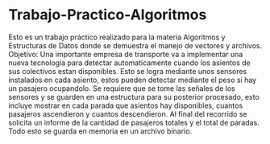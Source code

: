 # Trabajo-Practico-Algoritmos
Esto es un trabajo práctico realizado para la materia Algoritmos y Estructuras de Datos donde se demuestra el manejo de vectores y archivos. <br>
Objetivo: Una importante empresa de transporte va a implementar una nueva tecnología para detectar automaticamente cuando los asientos de sus colectivos estan disponibles. Esto se logra mediante unos sensores instalados en cada asiento, estos pueden detectar mediante el peso si hay un pasajero ocupandolo. Se requiere que se tome las señales de los sensores y se guarden en una estructura para su posterior procesado, esto incluye mostrar en cada parada que asientos hay disponibles, cuantos pasajeros ascendieron y cuantos descendieron. Al final del recorrido se solicita un informe de la cantidad de pasajeros totales y el total de paradas. Todo esto se guarda en memoria en un archivo binario.
